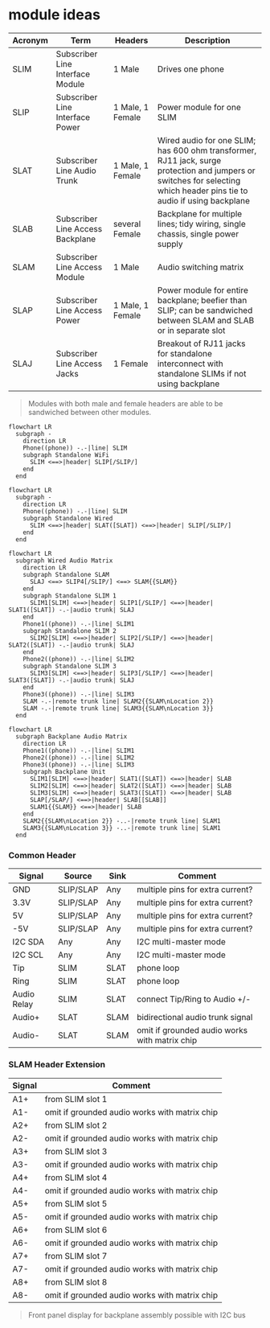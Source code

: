 # module ideas

|Acronym|Term|Headers|Description|
|---|---|---|---|
|SLIM|Subscriber Line Interface Module|1 Male|Drives one phone|
|SLIP|Subscriber Line Interface Power|1 Male, 1 Female|Power module for one SLIM|
|SLAT|Subscriber Line Audio Trunk|1 Male, 1 Female|Wired audio for one SLIM; has 600 ohm transformer, RJ11 jack, surge protection and jumpers or switches for selecting which header pins tie to audio if using backplane|
|SLAB|Subscriber Line Access Backplane|several Female|Backplane for multiple lines; tidy wiring, single chassis, single power supply|
|SLAM|Subscriber Line Access Module|1 Male|Audio switching matrix|
|SLAP|Subscriber Line Access Power|1 Male, 1 Female|Power module for entire backplane; beefier than SLIP; can be sandwiched between SLAM and SLAB or in separate slot|
|SLAJ|Subscriber Line Access Jacks|1 Female|Breakout of RJ11 jacks for standalone interconnect with standalone SLIMs if not using backplane|

>Modules with both male and female headers are able to be sandwiched between other modules. 

```mermaid
flowchart LR
  subgraph -
    direction LR
    Phone((phone)) -.-|line| SLIM
    subgraph Standalone WiFi
      SLIM <==>|header| SLIP[/SLIP/]
    end
  end
```
```mermaid
flowchart LR
  subgraph -
    direction LR
    Phone((phone)) -.-|line| SLIM
    subgraph Standalone Wired
      SLIM <==>|header| SLAT([SLAT]) <==>|header| SLIP[/SLIP/]
    end
  end
```
```mermaid
flowchart LR
  subgraph Wired Audio Matrix
    direction LR
    subgraph Standalone SLAM
      SLAJ <==> SLIP4[/SLIP/] <==> SLAM{{SLAM}}
    end
    subgraph Standalone SLIM 1
      SLIM1[SLIM] <==>|header| SLIP1[/SLIP/] <==>|header| SLAT1([SLAT]) -.-|audio trunk| SLAJ
    end
    Phone1((phone)) -.-|line| SLIM1
    subgraph Standalone SLIM 2
      SLIM2[SLIM] <==>|header| SLIP2[/SLIP/] <==>|header| SLAT2([SLAT]) -.-|audio trunk| SLAJ
    end
    Phone2((phone)) -.-|line| SLIM2
    subgraph Standalone SLIM 3
      SLIM3[SLIM] <==>|header| SLIP3[/SLIP/] <==>|header| SLAT3([SLAT]) -.-|audio trunk| SLAJ
    end
    Phone3((phone)) -.-|line| SLIM3
    SLAM -.-|remote trunk line| SLAM2{{SLAM\nLocation 2}}
    SLAM -.-|remote trunk line| SLAM3{{SLAM\nLocation 3}}
  end
```
```mermaid
flowchart LR
  subgraph Backplane Audio Matrix
    direction LR
    Phone1((phone)) -.-|line| SLIM1
    Phone2((phone)) -.-|line| SLIM2
    Phone3((phone)) -.-|line| SLIM3
    subgraph Backplane Unit
      SLIM1[SLIM] <==>|header| SLAT1([SLAT]) <==>|header| SLAB
      SLIM2[SLIM] <==>|header| SLAT2([SLAT]) <==>|header| SLAB
      SLIM3[SLIM] <==>|header| SLAT3([SLAT]) <==>|header| SLAB
      SLAP[/SLAP/] <==>|header| SLAB[[SLAB]]
      SLAM1{{SLAM}} <==>|header| SLAB
    end
    SLAM2{{SLAM\nLocation 2}} -..-|remote trunk line| SLAM1
    SLAM3{{SLAM\nLocation 3}} -..-|remote trunk line| SLAM1
  end
```

### Common Header
|Signal|Source|Sink|Comment|
|---|---|---|---|
|GND|SLIP/SLAP|Any|multiple pins for extra current?|
|3.3V|SLIP/SLAP|Any|multiple pins for extra current?|
|5V|SLIP/SLAP|Any|multiple pins for extra current?|
|-5V|SLIP/SLAP|Any|multiple pins for extra current?|
|I2C SDA|Any|Any|I2C multi-master mode|
|I2C SCL|Any|Any|I2C multi-master mode|
|Tip|SLIM|SLAT|phone loop|
|Ring|SLIM|SLAT|phone loop|
|Audio Relay|SLIM|SLAT|connect Tip/Ring to Audio +/-|
|Audio+|SLAT|SLAM|bidirectional audio trunk signal|
|Audio-|SLAT|SLAM|omit if grounded audio works with matrix chip|

### SLAM Header Extension
|Signal|Comment|
|---|---|
|A1+|from SLIM slot 1|
|A1-|omit if grounded audio works with matrix chip|
|A2+|from SLIM slot 2|
|A2-|omit if grounded audio works with matrix chip|
|A3+|from SLIM slot 3|
|A3-|omit if grounded audio works with matrix chip|
|A4+|from SLIM slot 4|
|A4-|omit if grounded audio works with matrix chip|
|A5+|from SLIM slot 5|
|A5-|omit if grounded audio works with matrix chip|
|A6+|from SLIM slot 6|
|A6-|omit if grounded audio works with matrix chip|
|A7+|from SLIM slot 7|
|A7-|omit if grounded audio works with matrix chip|
|A8+|from SLIM slot 8|
|A8-|omit if grounded audio works with matrix chip|
>Front panel display for backplane assembly possible with I2C bus